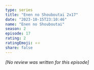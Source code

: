 ```yaml
---
type: series
title: "Enen no Shouboutai 2x17"
date: "2023-10-15T23:10:46"
name: "Enen no Shouboutai"
season: 2
episode: 17
rating: 2
ratingEmoji: ⭐️⭐️
share: false
---
```


*[No review was written for this episode]*
